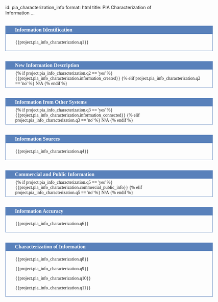 id: pia_characterization_info
format: html
title: PIA Characterization of Information
...

<style>
  .dos-pta-form {
    font-family: TimesNewRoman, Times, serif;
    width: 650px;
    margin: auto;
  }

  .dos-pta-form h2 {
    font-size: 12pt;
    font-family: TimesNewRoman, Times, serif;
    background-color: rgb(89, 129, 187);
    padding: 4px 30px 4px 30px;
    color: white;
    font-weight: bold;
    margin: 0px 0px 0px 0px;
    margin-top: 2em;
  }

  .dos-pta-form .cell-full {
    border-left: 1px solid rgb(89, 129, 187);
    border-right: 1px solid rgb(89, 129, 187);
    border-bottom: 1px solid rgb(89, 129, 187);padding: 4px 30px 4px 30px;
    font-family: TimesNewRoman, Times, serif;
  }

  .dos-pta-form .cell-left {
    border-left: 1px solid rgb(89, 129, 187);
    border-bottom: 1px solid rgb(89, 129, 187);
    padding: 4px 30px 4px 30px;
    width: 49.5%;
    display: table-cell;
    height: 100%;
  }

  .dos-pta-form .cell-right {
    border-left: 1px solid rgb(89, 129, 187);
    border-right: 1px solid rgb(89, 129, 187);
    border-bottom: 1px solid rgb(89, 129, 187);
    padding: 4px 30px 4px 30px;
    width: 49.5%;
    display: table-cell;
    height: 100%;
    vertical-align: top;
  }

</style>

<div class="dos-pta-form">

  <h2>Information Identification</h2>
  <div class="cell-full">
    <p>{{project.pia_info_characterization.q1}}</p>
  </div>

  <h2>New Information Description</h2>
  <div class="cell-full">
    {% if project.pia_info_characterization.q2 == 'yes' %}
    {{project.pia_info_characterization.information_created}}
    {% elif project.pia_info_characterization.q2 == 'no' %} N/A
    {% endif %}
  </div>

  <h2>Information from Other Systems</h2>
  <div class="cell-full">
    {% if project.pia_info_characterization.q3 == 'yes' %}
    {{project.pia_info_characterization.information_connected}}
    {% elif project.pia_info_characterization.q3 == 'no' %} N/A
    {% endif %}
  </div>

  <h2>Information Sources</h2>
  <div class="cell-full">
    <p>{{project.pia_info_characterization.q4}}</p>
  </div>

  <h2>Commercial and Public Information</h2>
  <div class="cell-full">
    {% if project.pia_info_characterization.q5 == 'yes' %}
    {{project.pia_info_characterization.commercial_public_info}}
    {% elif project.pia_info_characterization.q5 == 'no' %} N/A
    {% endif %}
  </div>

  <h2>Information Accuracy</h2>
  <div class="cell-full">
    <p>{{project.pia_info_characterization.q6}}</p>
  </div>

  <h2>Characterization of Information</h2>
  <div class="cell-full">
    <p>{{project.pia_info_characterization.q8}}</p>
    <p>{{project.pia_info_characterization.q9}}</p>
    <p>{{project.pia_info_characterization.q10}}</p>
    <p>{{project.pia_info_characterization.q11}}</p>
  </div>

 
</div>
